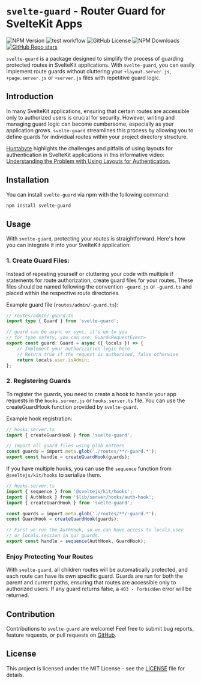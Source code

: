 # `svelte-guard` - Router Guard for SvelteKit Apps

![NPM Version](https://img.shields.io/npm/v/svelte-guard)
![test workflow](https://github.com/mehdikhody/svelte-guard/actions/workflows/test.yml/badge.svg)
![GitHub License](https://img.shields.io/github/license/mehdikhody/svelte-guard)
![NPM Downloads](https://img.shields.io/npm/dt/svelte-guard)
[![GitHub Repo stars](https://img.shields.io/github/stars/mehdikhody/svelte-guard?style=flat)](https://github.com/mehdikhody/svelte-guard)

`svelte-guard` is a package designed to simplify the process of guarding protected routes in SvelteKit applications. With `svelte-guard`, you can easily implement route guards without cluttering your `+layout.server.js`, `+page.server.js` or `+server.js` files with repetitive guard logic.

## Introduction

In many SvelteKit applications, ensuring that certain routes are accessible only to authorized users is crucial for security. However, writing and managing guard logic can become cumbersome, especially as your application grows. `svelte-guard` streamlines this process by allowing you to define guards for individual routes within your project directory structure.

[Huntabyte](https://www.youtube.com/@Huntabyte) highlights the challenges and pitfalls of using layouts for authentication in SvelteKit applications in this informative video: [Understanding the Problem with Using Layouts for Authentication.](https://www.youtube.com/watch?v=UbhhJWV3bmI)

## Installation

You can install `svelte-guard` via npm with the following command:

```bash
npm install svelte-guard
```

## Usage

With `svelte-guard`, protecting your routes is straightforward. Here's how you can integrate it into your SvelteKit application:

### 1. Create Guard Files:

Instead of repeating yourself or cluttering your code with multiple if statements for route authorization, create guard files for your routes. These files should be named following the convention `-guard.js` or `-guard.ts` and placed within the respective route directories.

Example guard file (`routes/admin/-guard.ts`):

```typescript
// routes/admin/-guard.ts
import type { Guard } from 'svelte-guard';

// guard can be async or sync, it's up to you
// for type safety, you can use: Guard<RequestEvent>
export const guard: Guard = async ({ locals }) => {
	// Implement your authorization logic here
	// Return true if the request is authorized, false otherwise
	return locals.user.isAdmin;
};
```

### 2. Registering Guards

To register the guards, you need to create a hook to handle your app requests in the `hooks.server.js` or `hooks.server.ts` file. You can use the createGuardHook function provided by `svelte-guard`.

Example hook registration:

```typescript
// hooks.server.ts
import { createGuardHook } from 'svelte-guard';

// Import all guard files using glob pattern
const guards = import.meta.glob('./routes/**/-guard.*');
export const handle = createGuardHook(guards);
```

If you have multiple hooks, you can use the `sequence` function from `@sveltejs/kit/hooks` to serialize them.

```typescript
// hooks.server.ts
import { sequence } from '@sveltejs/kit/hooks';
import { AuthHook } from '$lib/server/hooks/auth-hook';
import { createGuardHook } from 'svelte-guard';

const guards = import.meta.glob('./routes/**/-guard.*');
const GuardHook = createGuardHook(guards);

// First we run the AuthHook, so we can have access to locals.user
// or locals.session in our guards.
export const handle = sequence(AuthHook, GuardHook);
```

### Enjoy Protecting Your Routes

With `svelte-guard`, all children routes will be automatically protected, and each route can have its own specific guard. Guards are run for both the parent and current paths, ensuring that routes are accessible only to authorized users. If any guard returns false, a `403 - Forbidden` error will be returned.

## Contribution

Contributions to `svelte-guard` are welcome! Feel free to submit bug reports, feature requests, or pull requests on [GitHub](https://github.com/mehdikhody/svelte-guard).

## License

This project is licensed under the MIT License - see the [LICENSE](https://github.com/mehdikhody/svelte-guard/blob/master/LICENSE) file for details.
